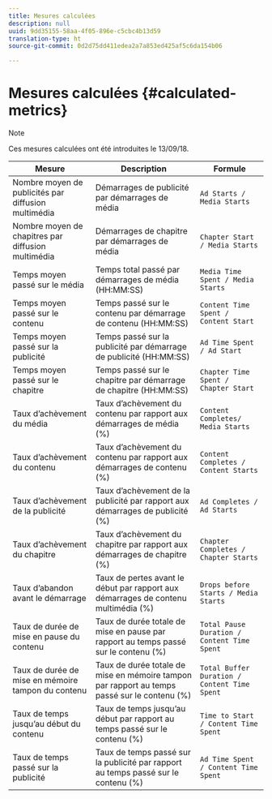 ```yaml
---
title: Mesures calculées
description: null
uuid: 9dd35155-58aa-4f05-896e-c5cbc4b13d59
translation-type: ht
source-git-commit: 0d2d75dd411edea2a7a853ed425af5c6da154b06

---
```



# Mesures calculées {#calculated-metrics}

>[!NOTE]
>
>Ces mesures calculées ont été introduites le 13/09/18.

| Mesure | Description | Formule |
|---|---|---|
| Nombre moyen de publicités par diffusion multimédia | Démarrages de publicité par démarrages de média | `Ad Starts / Media Starts` |
| Nombre moyen de chapitres par diffusion multimédia | Démarrages de chapitre par démarrages de média | `Chapter Start / Media Starts` |
| Temps moyen passé sur le média | Temps total passé par démarrages de média (HH:MM:SS) | `Media Time Spent / Media Starts` |
| Temps moyen passé sur le contenu | Temps passé sur le contenu par démarrage de contenu (HH:MM:SS) | `Content Time Spent / Content Start` |
| Temps moyen passé sur la publicité | Temps passé sur la publicité par démarrage de publicité (HH:MM:SS) | `Ad Time Spent / Ad Start` |
| Temps moyen passé sur le chapitre | Temps passé sur le chapitre par démarrage de chapitre (HH:MM:SS) | `Chapter Time Spent / Chapter Start` |
| Taux d’achèvement du média | Taux d’achèvement du contenu par rapport aux démarrages de média (%) | `Content Completes/ Media Starts` |
| Taux d’achèvement du contenu | Taux d’achèvement du contenu par rapport aux démarrages de contenu (%) | `Content Completes / Content Starts` |
| Taux d’achèvement de la publicité | Taux d’achèvement de la publicité par rapport aux démarrages de publicité (%) | `Ad Completes / Ad Starts` |
| Taux d’achèvement du chapitre | Taux d’achèvement du chapitre par rapport aux démarrages de chapitre (%) | `Chapter Completes / Chapter Starts` |
| Taux d’abandon avant le démarrage | Taux de pertes avant le début par rapport aux démarrages de contenu multimédia (%) | `Drops before Starts / Media Starts` |
| Taux de durée de mise en pause du contenu | Taux de durée totale de mise en pause par rapport au temps passé sur le contenu (%) | `Total Pause Duration / Content Time Spent` |
| Taux de durée de mise en mémoire tampon du contenu | Taux de durée totale de mise en mémoire tampon par rapport au temps passé sur le contenu (%) | `Total Buffer Duration / Content Time Spent` |
| Taux de temps jusqu’au début du contenu | Taux de temps jusqu’au début par rapport au temps passé sur le contenu (%) | `Time to Start / Content Time Spent` |
| Taux de temps passé sur la publicité | Taux de temps passé sur la publicité par rapport au temps passé sur le contenu (%) | `Ad Time Spent / Content Time Spent` |
